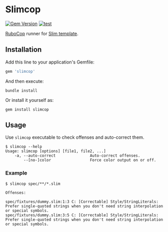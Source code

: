 # Slimcop

[![Gem Version](https://badge.fury.io/rb/slimcop.svg)](https://rubygems.org/gems/slimcop)
[![test](https://github.com/r7kamura/slimcop/actions/workflows/test.yml/badge.svg)](https://github.com/r7kamura/slimcop/actions/workflows/test.yml)

[RuboCop](https://github.com/rubocop/rubocop) runner for [Slim template](https://github.com/slim-template/slim).

## Installation

Add this line to your application's Gemfile:

```ruby
gem 'slimcop'
```

And then execute:

```
bundle install
```

Or install it yourself as:

```
gem install slimcop
```

## Usage

Use `slimcop` executable to check offenses and auto-correct them.

```console
$ slimcop --help
Usage: slimcop [options] [file1, file2, ...]
    -a, --auto-correct               Auto-correct offenses.
        --[no-]color                 Force color output on or off.
```

### Example

```console
$ slimcop spec/**/*.slim

Offenses:

spec/fixtures/dummy.slim:1:3 C: [Correctable] Style/StringLiterals: Prefer single-quoted strings when you don't need string interpolation or special symbols.
spec/fixtures/dummy.slim:3:5 C: [Correctable] Style/StringLiterals: Prefer single-quoted strings when you don't need string interpolation or special symbols.
```
